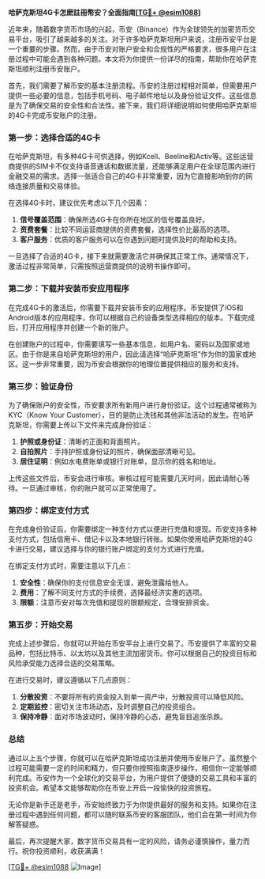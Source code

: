 **哈萨克斯坦4G卡怎麽註冊幣安？全面指南[[TG💪+ @esim1088](https://t.me/s/esim1088)]**

近年来，随着数字货币市场的兴起，币安（Binance）作为全球领先的加密货币交易平台，吸引了越来越多的关注。对于许多哈萨克斯坦用户来说，注册币安平台是一个重要的步骤。然而，由于币安对账户安全和合规性的严格要求，很多用户在注册过程中可能会遇到各种问题。本文将为你提供一份详尽的指南，帮助你在哈萨克斯坦顺利注册币安账户。

首先，我们需要了解币安的基本注册流程。币安的注册过程相对简单，但需要用户提供一些必要的信息，包括手机号码、电子邮件地址以及身份验证文件。这些信息是为了确保交易的安全性和合法性。接下来，我们将详细说明如何使用哈萨克斯坦的4G卡完成币安账户的注册。

### 第一步：选择合适的4G卡

在哈萨克斯坦，有多种4G卡可供选择，例如Kcell、Beeline和Activ等。这些运营商提供的SIM卡不仅支持语音通话和数据流量，还能够满足用户在全球范围内进行金融交易的需求。选择一张适合自己的4G卡非常重要，因为它直接影响到你的网络连接质量和交易体验。

在选择4G卡时，建议优先考虑以下几个因素：

1. **信号覆盖范围**：确保所选4G卡在你所在地区的信号覆盖良好。
2. **资费套餐**：比较不同运营商提供的资费套餐，选择性价比最高的选项。
3. **客户服务**：优质的客户服务可以在你遇到问题时提供及时的帮助和支持。

一旦选择了合适的4G卡，接下来就需要激活它并确保其正常工作。通常情况下，激活过程非常简单，只需按照运营商提供的说明书操作即可。

### 第二步：下载并安装币安应用程序

在完成4G卡的激活后，你需要下载并安装币安的应用程序。币安提供了iOS和Android版本的应用程序，你可以根据自己的设备类型选择相应的版本。下载完成后，打开应用程序并创建一个新的账户。

在创建账户的过程中，你需要填写一些基本信息，如用户名、密码以及国家或地区。由于你是来自哈萨克斯坦的用户，因此请选择“哈萨克斯坦”作为你的国家或地区。这一步非常重要，因为币安会根据你的地理位置提供相应的服务和支持。

### 第三步：验证身份

为了确保账户的安全性，币安要求所有新用户进行身份验证。这个过程通常被称为KYC（Know Your Customer），目的是防止洗钱和其他非法活动的发生。在哈萨克斯坦，你需要上传以下文件来完成身份验证：

1. **护照或身份证**：清晰的正面和背面照片。
2. **自拍照片**：手持护照或身份证的照片，确保面部清晰可见。
3. **居住证明**：例如水电费账单或银行对账单，显示你的姓名和地址。

上传这些文件后，币安会进行审核。审核过程可能需要几天时间，因此请耐心等待。一旦通过审核，你的账户就可以正常使用了。

### 第四步：绑定支付方式

在完成身份验证后，你需要绑定一种支付方式以便进行充值和提现。币安支持多种支付方式，包括信用卡、借记卡以及本地银行转账。如果你使用哈萨克斯坦的4G卡进行交易，建议选择与你的银行账户绑定的支付方式进行充值。

在绑定支付方式时，需要注意以下几点：

1. **安全性**：确保你的支付信息安全无误，避免泄露给他人。
2. **费用**：了解不同支付方式的手续费，选择最经济实惠的选项。
3. **限额**：注意币安对每次充值和提现的限额规定，合理安排资金。

### 第五步：开始交易

完成上述步骤后，你就可以开始在币安平台上进行交易了。币安提供了丰富的交易品种，包括比特币、以太坊以及其他主流加密货币。你可以根据自己的投资目标和风险承受能力选择合适的交易策略。

在进行交易时，建议遵循以下几点原则：

1. **分散投资**：不要将所有的资金投入到单一资产中，分散投资可以降低风险。
2. **定期监控**：密切关注市场动态，及时调整自己的投资组合。
3. **保持冷静**：面对市场波动时，保持冷静的心态，避免盲目追涨杀跌。

### 总结

通过以上五个步骤，你就可以在哈萨克斯坦成功注册并使用币安账户了。虽然整个过程可能需要一定的时间和精力，但只要你按照指南逐步操作，相信你一定能够顺利完成。币安作为一个全球化的交易平台，为用户提供了便捷的交易工具和丰富的投资机会。希望本文能够帮助你在币安上开启一段愉快的投资旅程。

无论你是新手还是老手，币安始终致力于为你提供最好的服务和支持。如果你在注册过程中遇到任何问题，都可以随时联系币安的客服团队，他们会在第一时间为你解答疑惑。

最后，再次提醒大家，数字货币交易具有一定的风险，请务必谨慎操作，量力而行。祝你投资顺利，收获满满！

[[TG💪+ @esim1088](https://t.me/s/esim1088) ![Image](https://i.postimg.cc/4NQfJmqS/Snipaste-2025-05-13-00-14-12.png)]